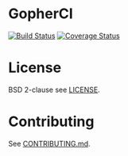 # GopherCI

[![Build
Status](https://travis-ci.org/bradleyfalzon/gopherci.svg?branch=master)](https://travis-ci.org/bradleyfalzon/gopherci) [![Coverage
Status](https://coveralls.io/repos/github/bradleyfalzon/gopherci/badge.svg?branch=master)](https://coveralls.io/github/bradleyfalzon/gopherci?branch=master)

# License

BSD 2-clause see [LICENSE](LICENSE).

# Contributing

See [CONTRIBUTING.md](CONTRIBUTING.md).
